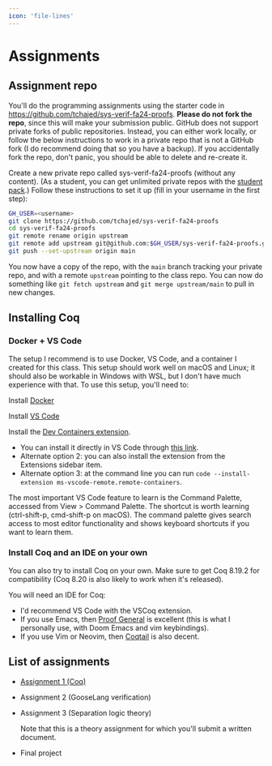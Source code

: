 ```yaml
---
icon: 'file-lines'
---
```


# Assignments

## Assignment repo

You'll do the programming assignments using the starter code in <https://github.com/tchajed/sys-verif-fa24-proofs>. **Please do not fork the repo**, since this will make your submission public. GitHub does not support private forks of public repositories. Instead, you can either work locally, or follow the below instructions to work in a private repo that is not a GitHub fork (I do recommend doing that so you have a backup). If you accidentally fork the repo, don't panic, you should be able to delete and re-create it.

Create a new private repo called sys-verif-fa24-proofs (without any content). (As a student, you can get unlimited private repos with the [student pack](https://education.github.com/pack/join).) Follow these instructions to set it up (fill in your username in the first step):

```sh
GH_USER=<username>
git clone https://github.com/tchajed/sys-verif-fa24-proofs
cd sys-verif-fa24-proofs
git remote rename origin upstream
git remote add upstream git@github.com:$GH_USER/sys-verif-fa24-proofs.git
git push --set-upstream origin main
```

You now have a copy of the repo, with the `main` branch tracking your private repo, and with a remote `upstream` pointing to the class repo. You can now do something like `git fetch upstream` and `git merge upstream/main` to pull in new changes.

## Installing Coq

### Docker + VS Code

The setup I recommend is to use Docker, VS Code, and a container I created for this class. This setup should work well on macOS and Linux; it should also be workable in Windows with WSL, but I don't have much experience with that. To use this setup, you'll need to:

Install [Docker](https://www.docker.com/get-started/)

Install [VS Code](https://code.visualstudio.com/)

Install the [Dev Containers extension](https://marketplace.visualstudio.com/items?itemName=ms-vscode-remote.remote-containers).

- You can install it directly in VS Code through [this link](vscode:extension/ms-vscode-remote.remote-containers).
- Alternate option 2: you can also install the extension from the Extensions sidebar item.
- Alternate option 3: at the command line you can run `code --install-extension ms-vscode-remote.remote-containers`.

The most important VS Code feature to learn is the Command Palette, accessed from View > Command Palette. The shortcut is worth learning (ctrl-shift-p, cmd-shift-p on macOS). The command palette gives search access to most editor functionality and shows keyboard shortcuts if you want to learn them.

### Install Coq and an IDE on your own

You can also try to install Coq on your own. Make sure to get Coq 8.19.2 for compatibility (Coq 8.20 is also likely to work when it's released).

You will need an IDE for Coq:

- I'd recommend VS Code with the VSCoq extension.
- If you use Emacs, then [Proof General](https://proofgeneral.github.io/) is excellent (this is what I personally use, with Doom Emacs and vim keybindings).
- If you use Vim or Neovim, then [Coqtail](https://github.com/whonore/Coqtail) is also decent.

## List of assignments

- [Assignment 1 (Coq)](./hw1-coq)
- Assignment 2 (GooseLang verification)
- Assignment 3 (Separation logic theory)

  Note that this is a theory assignment for which you'll submit a written document.

- Final project
